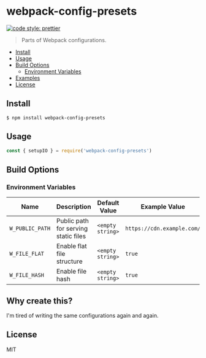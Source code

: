 # webpack-config-presets

[![code style: prettier](https://img.shields.io/badge/code_style-prettier-ff69b4.svg)](https://github.com/prettier/prettier)

> Parts of Webpack configurations.

<!-- start: markdown-toc -->

- [Install](#install)
- [Usage](#usage)
- [Build Options](#build-options)
  - [Environment Variables](#environment-variables)
- [Examples](#examples)
- [License](#license)

<!-- end: markdown-toc -->

## Install

```
$ npm install webpack-config-presets
```

## Usage

```js
const { setupIO } = require('webpack-config-presets')
```

## Build Options

### Environment Variables

| Name            | Description                          | Default Value    | Example Value              |
| --------------- | ------------------------------------ | ---------------- | -------------------------- |
| `W_PUBLIC_PATH` | Public path for serving static files | `<empty string>` | `https://cdn.example.com/` |
| `W_FILE_FLAT`   | Enable flat file structure           | `<empty string>` | `true`                     |
| `W_FILE_HASH`   | Enable file hash                     | `<empty string>` | `true`                     |

## Why create this?

I'm tired of writing the same configurations again and again.

## License

MIT
